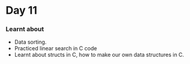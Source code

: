 # Day 11

### Learnt about

- Data sorting.
- Practiced linear search in C code
- Learnt about structs in C, how to make our own data structures in C.